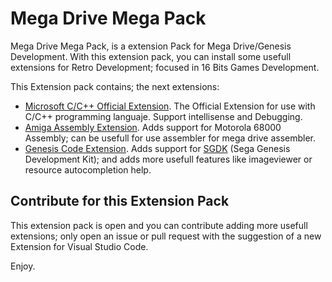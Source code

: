 # Mega Drive Mega Pack

Mega Drive Mega Pack, is a extension Pack for Mega Drive/Genesis Development. With this extension pack, you can install some usefull extensions for Retro Development; focused in 16 Bits Games Development.

This Extension pack contains; the next extensions:

* [Microsoft C/C++ Official Extension](https://marketplace.visualstudio.com/items?itemName=ms-vscode.cpptools). The Official Extension for use with C/C++ programming languaje. Support intellisense and Debugging.
* [Amiga Assembly Extension](https://marketplace.visualstudio.com/items?itemName=prb28.amiga-assembly). Adds support for Motorola 68000 Assembly; can be usefull for use assembler for mega drive assembler.
* [Genesis Code Extension](https://marketplace.visualstudio.com/items?itemName=zerasul.genesis-code). Adds support for [SGDK](https://github.com/Stephane-D/SGDK) (Sega Genesis Development Kit); and adds more usefull features like imageviewer or resource autocompletion help.

## Contribute for this Extension Pack

This extension pack is open and you can contribute adding more usefull extensions; only open an issue or pull request with the suggestion of a new Extension for Visual Studio Code.

Enjoy.
